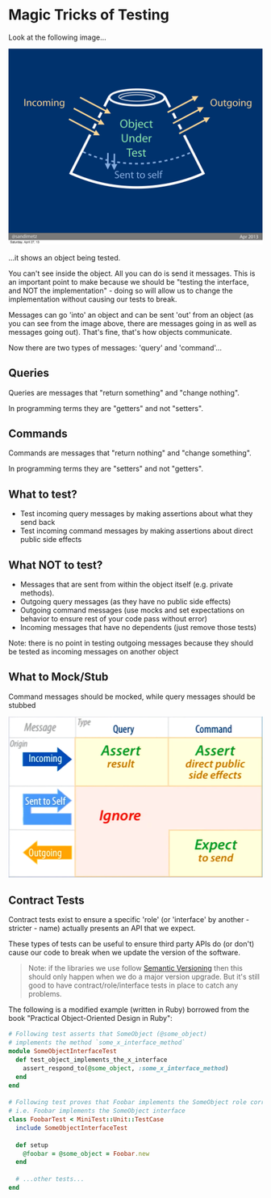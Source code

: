 # Magic Tricks of Testing

Look at the following image...

![Object Under Test](/resources/testing/magic_tricks_of_testing/object_under_test.jpg)

...it shows an object being tested.

You can't see inside the object. All you can do is send it messages. This is an
important point to make because we should be "testing the interface, and NOT
the implementation" - doing so will allow us to change the implementation
without causing our tests to break.

Messages can go 'into' an object and can be sent 'out' from an object (as you
can see from the image above, there are messages going in as well as messages
going out). That's fine, that's how objects communicate.

Now there are two types of messages: 'query' and 'command'...

## Queries

Queries are messages that "return something" and "change nothing".

In programming terms they are "getters" and not "setters".

## Commands

Commands are messages that "return nothing" and "change something".

In programming terms they are "setters" and not "getters".

## What to test?

* Test incoming query messages by making assertions about what they send back
* Test incoming command messages by making assertions about direct public side
    effects

## What NOT to test?

* Messages that are sent from within the object itself (e.g. private methods).
* Outgoing query messages (as they have no public side effects)
* Outgoing command messages (use mocks and set expectations on behavior to
    ensure rest of your code pass without error)
* Incoming messages that have no dependents (just remove those tests)

Note: there is no point in testing outgoing messages because they should be
tested as incoming messages on another object

## What to Mock/Stub

Command messages should be mocked, while query messages should be stubbed

![Message Types](/resources/testing/magic_tricks_of_testing/message_types.png)

## Contract Tests

Contract tests exist to ensure a specific 'role' (or 'interface' by another -
stricter - name) actually presents an API that we expect.

These types of tests can be useful to ensure third party APIs do (or don't)
cause our code to break when we update the version of the software.

> Note: if the libraries we use follow [Semantic Versioning](http://semver.org/)
> then this should only happen when we do a major version upgrade. But it's
> still good to have contract/role/interface tests in place to catch any
> problems.

The following is a modified example (written in Ruby) borrowed from the book
"Practical Object-Oriented Design in Ruby":

```ruby
# Following test asserts that SomeObject (@some_object)
# implements the method `some_x_interface_method`
module SomeObjectInterfaceTest
  def test_object_implements_the_x_interface
    assert_respond_to(@some_object, :some_x_interface_method)
  end
end

# Following test proves that Foobar implements the SomeObject role correctly
# i.e. Foobar implements the SomeObject interface
class FoobarTest < MiniTest::Unit::TestCase
  include SomeObjectInterfaceTest

  def setup
    @foobar = @some_object = Foobar.new
  end

  # ...other tests...
end
```
